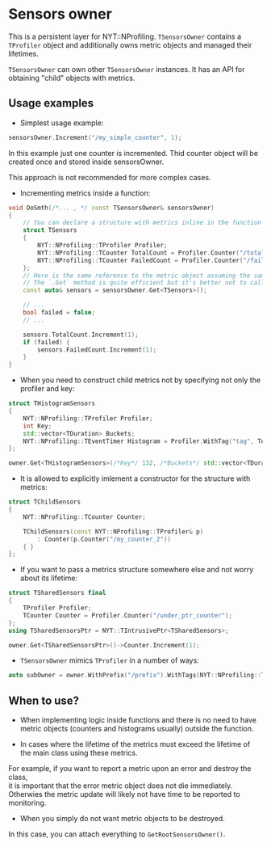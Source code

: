 # Sensors owner

This is a persistent layer for NYT::NProfiling. `TSensorsOwner` contains a `TProfiler` object and additionally owns metric objects and managed their lifetimes.

`TSensorsOwner` can own other `TSensorsOwner` instances. It has an API for obtaining "child" objects with metrics.

## Usage examples

* Simplest usage example:

```cpp
sensorsOwner.Increment("/my_simple_counter", 1);
```

In this example just one counter is incremented. Thid counter object will be created once and stored inside sensorsOwner.  

This approach is not recommended for more complex cases.

* Incrementing metrics inside a function:

```cpp
void DoSmth(/*... , */ const TSensorsOwner& sensorsOwner)
{
    // You can declare a structure with metrics inline in the function and use it.
    struct TSensors
    {
        NYT::NProfiling::TProfiler Profiler;
        NYT::NProfiling::TCounter TotalCount = Profiler.Counter("/total_count");
        NYT::NProfiling::TCounter FailedCount = Profiler.Counter("/failed_count");
    };
    // Here is the same reference to the metric object assuming the same sensorsOwner is passed to the function.
    // The `.Get` method is quite efficient but it's better not to call it unnecessarily.
    const auto& sensors = sensorsOwner.Get<TSensors>();

    // ...
    bool failed = false;
    // ...

    sensors.TotalCount.Increment(1);
    if (failed) {
        sensors.FailedCount.Increment(1);
    }
}
```

* When you need to construct child metrics not by specifying not only the profiler and key:
```cpp
struct THistogramSensors
{
    NYT::NProfiling::TProfiler Profiler;
    int Key;
    std::vector<TDuration> Buckets;
    NYT::NProfiling::TEventTimer Histogram = Profiler.WithTag("tag", ToString(Key)).TimeHistogram("/another_counter", Buckets);
};

owner.Get<THistogramSensors>(/*Key*/ 132, /*Buckets*/ std::vector<TDuration>{5s, 10min}).Histogram.Record(6s);
```

* It is allowed to explicitly imlement a constructor for the structure with metrics:
```cpp
struct TChildSensors
{
    NYT::NProfiling::TCounter Counter;

    TChildSensors(const NYT::NProfiling::TProfiler& p)
        : Counter(p.Counter("/my_counter_2"))
    { }
};
```

* If you want to pass a metrics structure somewhere else and not worry about its lifetime:
```cpp
struct TSharedSensors final
{
    TProfiler Profiler;
    TCounter Counter = Profiler.Counter("/under_ptr_counter");
};
using TSharedSensorsPtr = NYT::TIntrusivePtr<TSharedSensors>;

owner.Get<TSharedSensorsPtr>()->Counter.Increment(1);
```

* `TSensorsOwner` mimics `TProfiler` in a number of ways:
```cpp
auto subOwner = owner.WithPrefix("/prefix").WithTags(NYT::NProfiling::TTagSet().WithTag({"key", "value2"}));
```

## When to use?

* When implementing logic inside functions and there is no need to have metric objects (counters and histograms usually) outside the function.

* In cases where the lifetime of the metrics must exceed the lifetime of the main class using these metrics.  

For example, if you want to report a metric upon an error and destroy the class,  
it is important that the error metric object does not die immediately. Otherwies the metric update will likely not have time to be reported to monitoring.

* When you simply do not want metric objects to be destroyed.  

In this case, you can attach everything to `GetRootSensorsOwner()`.

